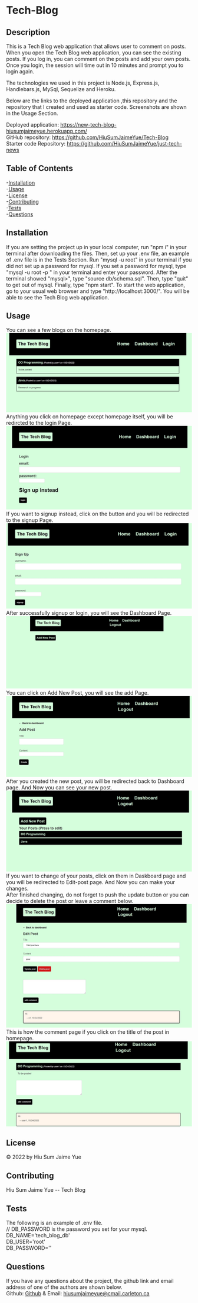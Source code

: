 # Tech-Blog
                
## Description   

This is a Tech Blog web application that allows user to comment on posts.         
When you open the Tech Blog web application, you can see the existing posts. 
If you log in, you can comment on the posts and add your own posts. Once you login, the session will time out in 10 minutes and prompt you to login again.     

The technologies we used in this project is Node.js, Express.js, Handlebars.js, MySql, Sequelize and Heroku.

Below are the links to the deployed application ,this repository and the repository that I created and used as starter code. Screenshots are shown in the Usage Section.

Deployed application: https://new-tech-blog-hiusumjaimeyue.herokuapp.com/        
GitHub repository: https://github.com/HiuSumJaimeYue/Tech-Blog          
Starter code Repository: https://github.com/HiuSumJaimeYue/just-tech-news

## Table of Contents               
-[Installation](#installation)          
-[Usage](#usage)          
-[License](#license)          
-[Contributing](#contributing)          
-[Tests](#tests)        
-[Questions](#questions)        

## Installation         
If you are setting the project up in your local computer, run "npm i" in your terminal after downloading the files. Then, set up your .env file, an example of .env file is in the Tests Section. Run "mysql -u root" in your terminal if you did not set up a password for mysql. If you set a password for mysql, type "mysql -u root -p " in your terminal and enter your password. After the terminal showed "mysql>", type "source db/schema.sql". Then, type "quit" to get out of mysql. Finally, type "npm start". To start the web application, go to your usual web browser and type "http://localhost:3000/". You will be able to see the Tech Blog web application.                

## Usage         
You can see a few blogs on the homepage.           
![Homepage Preview](https://github.com/HiuSumJaimeYue/Tech-Blog/blob/main/Screenshots/HomepagePreview.jpg "Homepage Preview")                    
Anything you click on homepage except homepage itself, you will be redircted to the login Page.             
![Login Preview 1](https://github.com/HiuSumJaimeYue/Tech-Blog/blob/main/Screenshots/LoginPagePreview.jpg "Login Preview 1")              
If you want to signup instead, click on the button and you will be redirected to the signup Page.       
![Signup Preview 1](https://github.com/HiuSumJaimeYue/Tech-Blog/blob/main/Screenshots/SignupPagePreview.jpg "Signup Preview 1")    
After successfully signup or login, you will see the Dashboard Page.                
![Dashboard Preview 1](https://github.com/HiuSumJaimeYue/Tech-Blog/blob/main/Screenshots/DashboardPagePreview.jpg "Dashboard Page Preview 1")                        
You can click on Add New Post, you will see the add Page.            
![Add Preview 1](https://github.com/HiuSumJaimeYue/Tech-Blog/blob/main/Screenshots/AddPagePreview.jpg "Add Preview 1")              
After you created the new post, you will be redirected back to Dashboard page. And Now you can see your new post.               
![New-Dashboard Preview 1](https://github.com/HiuSumJaimeYue/Tech-Blog/blob/main/Screenshots/NewDashboardPagePreview.jpg "New-Dashboard Preview 1")              
If you want to change of your posts, click on them in Daskboard page and you will be redirected to Edit-post page. And Now you can make your changes.           
After finished changing, do not forget to push the update button or you can decide to delete the post or leave a comment below.            
![Edit Preview 1](https://github.com/HiuSumJaimeYue/Tech-Blog/blob/main/Screenshots/EditPagePreview.jpg "Edit Preview 1")                                   
This is how the comment page if you click on the title of the post in homepage.          
![Comment Preview 1](https://github.com/HiuSumJaimeYue/Tech-Blog/blob/main/Screenshots/CommentPagePreview.jpg "Comment Preview 1")      


## License         
&copy; 2022 by Hiu Sum Jaime Yue               

## Contributing         
Hiu Sum Jaime Yue -- Tech Blog          

## Tests         
The following is an example of .env file.           
// DB_PASSWORD is the password you set for your mysql.           
DB_NAME='tech_blog_db'          
DB_USER='root'              
DB_PASSWORD=''                  



## Questions         
If you have any questions about the project, 
the github link and email address of one of the authors are shown below.                   
Github: [Github](https://github.com/HiuSumJaimeYue) 
& Email: [hiusumjaimeyue@cmail.carleton.ca](mailto:hiusumjaimeyue@cmail.carleton.ca)
